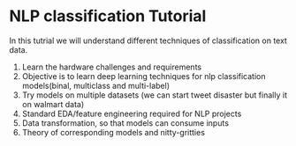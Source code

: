 # NLP classification Tutorial

In this tutrial we will understand different techniques of classification on text data.


1. Learn the hardware challenges and requirements
2. Objective is to learn deep learning techniques for nlp classification models(binal, multiclass and multi-label)
3. Try models on multiple datasets (we can start tweet disaster but finally it on walmart data)
4. Standard EDA/feature engineering required for NLP projects
5. Data transformation, so that models can consume inputs
6. Theory of corresponding models and nitty-gritties
